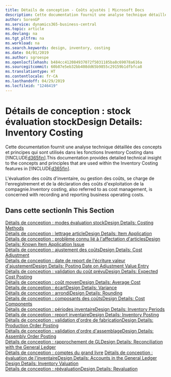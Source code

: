 ```yaml
---
title: Détails de conception - Coûts ajustés | Microsoft Docs
description: Cette documentation fournit une analyse technique détaillée des concepts et principes qui sont utilisés dans les fonctions Inventory Costing dans Business Central.
author: SorenGP
ms.service: dynamics365-business-central
ms.topic: article
ms.devlang: na
ms.tgt_pltfrm: na
ms.workload: na
ms.search.keywords: design, inventory, costing
ms.date: 04/01/2019
ms.author: sgroespe
ms.openlocfilehash: b484cc412084937072f5031185ba8c69078a616a
ms.sourcegitcommit: 60b87e5eb32bb408dd65b9855c29159b1dfbfca8
ms.translationtype: HT
ms.contentlocale: fr-CA
ms.lasthandoff: 04/29/2019
ms.locfileid: "1246419"
---
```

# <a name="design-details-inventory-costing"></a><span data-ttu-id="20d07-103">Détails de conception : stock évaluation stock</span><span class="sxs-lookup"><span data-stu-id="20d07-103">Design Details: Inventory Costing</span></span>
<span data-ttu-id="20d07-104">Cette documentation fournit une analyse technique détaillée des concepts et principes qui sont utilisés dans les fonctions Inventory Costing dans [!INCLUDE[d365fin](includes/d365fin_md.md)].</span><span class="sxs-lookup"><span data-stu-id="20d07-104">This documentation provides detailed technical insight to the concepts and principles that are used within the Inventory Costing features in [!INCLUDE[d365fin](includes/d365fin_md.md)].</span></span>  

<span data-ttu-id="20d07-105">L'évaluation des coûts d'inventaire, ou gestion des coûts, se charge de l'enregistrement et de la déclaration des coûts d'exploitation de la compagnie.</span><span class="sxs-lookup"><span data-stu-id="20d07-105">Inventory costing, also referred to as cost management, is concerned with recording and reporting business operating costs.</span></span>  

## <a name="in-this-section"></a><span data-ttu-id="20d07-106">Dans cette section</span><span class="sxs-lookup"><span data-stu-id="20d07-106">In This Section</span></span>  
[<span data-ttu-id="20d07-107">Détails de conception : modes évaluation stock</span><span class="sxs-lookup"><span data-stu-id="20d07-107">Design Details: Costing Methods</span></span>](design-details-costing-methods.md)  
[<span data-ttu-id="20d07-108">Détails de conception : lettrage article</span><span class="sxs-lookup"><span data-stu-id="20d07-108">Design Details: Item Application</span></span>](design-details-item-application.md)  
[<span data-ttu-id="20d07-109">Détails de conception : problème connu lié à l'affectation d'articles</span><span class="sxs-lookup"><span data-stu-id="20d07-109">Design Details: Known Item Application Issue</span></span>](design-details-inventory-zero-level-open-item-ledger-entries.md)  
[<span data-ttu-id="20d07-110">Détails de conception : ajustement des coûts</span><span class="sxs-lookup"><span data-stu-id="20d07-110">Design Details: Cost Adjustment</span></span>](design-details-cost-adjustment.md)  
[<span data-ttu-id="20d07-111">Détails de conception : date de report de l'écriture valeur d'ajustement</span><span class="sxs-lookup"><span data-stu-id="20d07-111">Design Details: Posting Date on Adjustment Value Entry</span></span>](design-details-inventory-adjustment-value-entry-posting-date.md)  
[<span data-ttu-id="20d07-112">Détails de conception : validation du coût prévu</span><span class="sxs-lookup"><span data-stu-id="20d07-112">Design Details: Expected Cost Posting</span></span>](design-details-expected-cost-posting.md)  
[<span data-ttu-id="20d07-113">Détails de conception : coût moyen</span><span class="sxs-lookup"><span data-stu-id="20d07-113">Design Details: Average Cost</span></span>](design-details-average-cost.md)  
[<span data-ttu-id="20d07-114">Détails de conception : écart</span><span class="sxs-lookup"><span data-stu-id="20d07-114">Design Details: Variance</span></span>](design-details-variance.md)  
[<span data-ttu-id="20d07-115">Détails de conception : arrondi</span><span class="sxs-lookup"><span data-stu-id="20d07-115">Design Details: Rounding</span></span>](design-details-rounding.md)  
[<span data-ttu-id="20d07-116">Détails de conception : composants des coûts</span><span class="sxs-lookup"><span data-stu-id="20d07-116">Design Details: Cost Components</span></span>](design-details-cost-components.md)  
[<span data-ttu-id="20d07-117">Détails de conception : périodes inventaire</span><span class="sxs-lookup"><span data-stu-id="20d07-117">Design Details: Inventory Periods</span></span>](design-details-inventory-periods.md)  
[<span data-ttu-id="20d07-118">Détails de conception : report inventaire</span><span class="sxs-lookup"><span data-stu-id="20d07-118">Design Details: Inventory Posting</span></span>](design-details-inventory-posting.md)  
[<span data-ttu-id="20d07-119">Détails de conception : validation d'ordre de fabrication</span><span class="sxs-lookup"><span data-stu-id="20d07-119">Design Details: Production Order Posting</span></span>](design-details-production-order-posting.md)  
[<span data-ttu-id="20d07-120">Détails de conception : validation d'ordre d'assemblage</span><span class="sxs-lookup"><span data-stu-id="20d07-120">Design Details: Assembly Order Posting</span></span>](design-details-assembly-order-posting.md)  
[<span data-ttu-id="20d07-121">Détails de conception : rapprochement de GL</span><span class="sxs-lookup"><span data-stu-id="20d07-121">Design Details: Reconciliation with the General Ledger</span></span>](design-details-reconciliation-with-the-general-ledger.md)  
<span data-ttu-id="20d07-122">[Détails de conception : comptes du grand livre](design-details-accounts-in-the-general-ledger.md)
[Détails de conception : évaluation de l'inventaire](design-details-inventory-valuation.md)</span><span class="sxs-lookup"><span data-stu-id="20d07-122">[Design Details: Accounts in the General Ledger](design-details-accounts-in-the-general-ledger.md)
[Design Details: Inventory Valuation](design-details-inventory-valuation.md)</span></span>  
[<span data-ttu-id="20d07-123">Détails de conception : réévaluation</span><span class="sxs-lookup"><span data-stu-id="20d07-123">Design Details: Revaluation</span></span>](design-details-revaluation.md)

